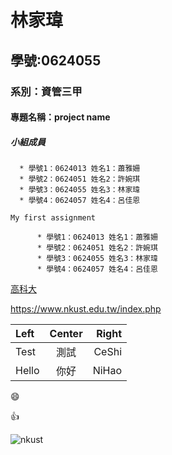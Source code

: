 # 林家瑋
## 學號:0624055
### 系別：資管三甲
#### 專題名稱：project name
##### 小組成員
      * 學號1：0624013 姓名1：蕭雅姍
      * 學號2：0624051 姓名2：許婉琪
      * 學號3：0624055 姓名3：林家瑋
      * 學號4：0624057 姓名4：呂佳恩
      
`My first assignment`
```
      * 學號1：0624013 姓名1：蕭雅姍
      * 學號2：0624051 姓名2：許婉琪
      * 學號3：0624055 姓名3：林家瑋
      * 學號4：0624057 姓名4：呂佳恩
```
[高科大](https://www.nkust.edu.tw/index.php)

<https://www.nkust.edu.tw/index.php>

|  Left  |  Center  |  Right  |
|:-------|:--------:|--------:|
|  Test  |   測試   |   CeShi   |
|   Hello   |   你好   |   NiHao |

:smile:

:+1:

![nkust](nkust. "第一科大" )
